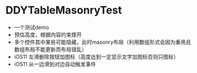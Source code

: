 # DDYTableMasonryTest

* 一个测试demo
* 预估高度，根据内容约束撑开
* 多个控件其中某些可能隐藏，此时masonry布局（利用数组形式会因为重用且数组布局不能更新而布局错乱）
* iOS11 左滑删除按钮加图标（高度达到一定显示文字加图标否则只图标）
* iOS11 从一边滑到对边自动触发事件
